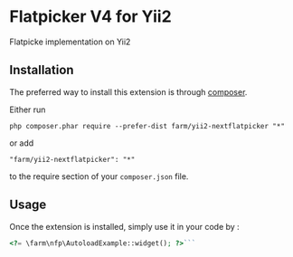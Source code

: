 Flatpicker V4 for Yii2
======================
Flatpicke implementation on Yii2

Installation
------------

The preferred way to install this extension is through [composer](http://getcomposer.org/download/).

Either run

```
php composer.phar require --prefer-dist farm/yii2-nextflatpicker "*"
```

or add

```
"farm/yii2-nextflatpicker": "*"
```

to the require section of your `composer.json` file.


Usage
-----

Once the extension is installed, simply use it in your code by  :

```php
<?= \farm\nfp\AutoloadExample::widget(); ?>```